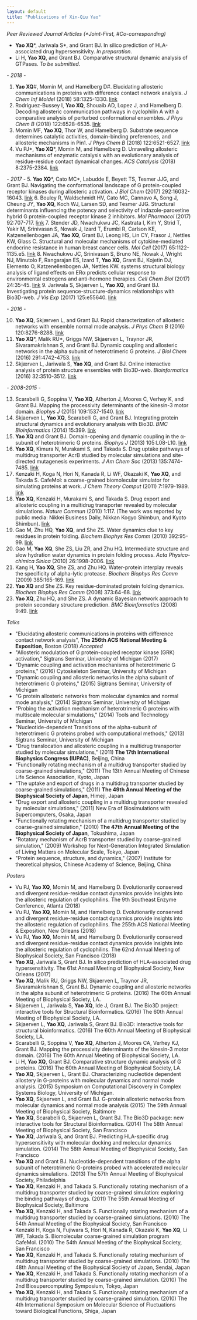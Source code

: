 ```yaml
---
layout: default
title: "Publications of Xin-Qiu Yao"
---
```


*Peer Reviewed Journal Articles (\*Joint-First, #Co-corresponding)*
- **Yao XQ**\*, Jariwala S\*, and Grant BJ. In silico prediction of HLA-associated drug hypersensitivity. *In preparation*.
- Li H, **Yao XQ**, and Grant BJ. Comparative structural dynamic analysis of GTPases. *To be submitted*.

*- 2018 -*

1.  **Yao XQ**#, Momin M, and Hamelberg D#. Elucidating allosteric communications in proteins with difference contact network analysis. *J Chem Inf Moldel* (2018) 58:1325-1330. [link](https://doi.org/10.1021/acs.jcim.8b00250)
2.  Rodriguez-Bussey I, **Yao XQ**, Shouaib AD, Lopez J, and Hamelberg D. Decoding allosteric communication pathways in cyclophilin A with a comparative analysis of perturbed conformational ensembles. *J Phys Chem B* (2018) 122:6528-6535. [link](https://doi.org/10.1021/acs.jpcb.8b03824)
3.  Momin MF, **Yao XQ**, Thor W, and Hamelberg D. Substrate sequence determines catalytic activities, domain-binding preferences, and allosteric mechanisms in Pin1. *J Phys Chem B* (2018) 122:6521-6527. [link](https://doi.org/10.1021/acs.jpcb.8b038192)  
4.  Vu PJ\*, **Yao XQ**\*, Momin M, and Hamelberg D. Unraveling allosteric mechanisms of enzymatic catalysis with an evolutionary analysis of residue-residue contact dynamical changes. *ACS Catalysis* (2018) 8:2375-2384. [link](https://doi.org/10.1021/acscatal.7b04263)

*- 2017 -*
5.	**Yao XQ**\*, Cato MC\*, Labudde E, Beyett TS, Tesmer JJG, and Grant BJ. Navigating the conformational landscape of G protein-coupled receptor kinases during allosteric activation. *J Biol Chem* (2017) 292:16032-16043. [link](https://doi.org/10.1074/jbc.m117.807461)
6.	Bouley R, Waldschmidt HV, Cato MC, Cannavo A, Song J, Cheung JY, **Yao XQ**, Koch WJ, Larsen SD, and Tesmer JJG. Structural determinants influencing the potency and selectivity of indazole-paroxetine hybrid G protein-coupled receptor kinase 2 inhibitors. *Mol Pharmacol* (2017) 92:707-717. [link](https://doi.org/10.1124/mol.117.110130)
7.	Stender JD, Nwachukwu JC, Kastrata I, Kim Y, Strid T, Yakir M, Srinivasan S, Nowak J, Izard T, Erumbi R, Carlson KE, Katzenellenbogen JA, **Yao XQ**, Grant BJ, Leong HS, Lin CY, Frasor J, Nettles KW, Glass C. Structural and molecular mechanisms of cytokine-mediated endocrine resistance in human breast cancer cells. *Mol Cell* (2017) 65:1122-1135.e5. [link](https://doi.org/10.1016/j.molcel.2017.02.008)
8.	Nwachukwu JC, Srinivasan S, Bruno NE, Nowak J, Wright NJ, Minutolo F, Rangarajan ES, Izard T, **Yao XQ**, Grant BJ, Kojetin DJ, Elemento O, Katzenellenbogen JA, Nettles KW. systems structural biology analysis of ligand effects on ERα predicts cellular response to environmental estrogens and anti-hormone therapies. *Cell Chem Biol* (2017) 24:35-45. [link](https://doi.org/10.1016/j.chembiol.2016.11.014)
9.	Jariwala S, Skjærven L, **Yao XQ**, and Grant BJ. Investigating protein sequence-structure-dynamics relationships with Bio3D-web. *J Vis Exp* (2017) 125:e55640. [link](https://doi.org/10.3791/55640)

*- 2016 -*

10.	**Yao XQ**, Skjærven L, and Grant BJ. Rapid characterization of allosteric networks with ensemble normal mode analysis. *J Phys Chem B* (2016) 120:8276-8288. [link](https://doi.org/10.1021/acs.jpcb.6b01991)
11. **Yao XQ**\*, Malik RU\*, Griggs NW, Skjaerven L, Traynor JR, Sivaramakrishnan S, and Grant BJ. Dynamic coupling and allosteric networks in the alpha subunit of heterotrimeric G proteins. *J Biol Chem* (2016) 291:4742-4753. [link](https://doi.org/10.1074/jbc.M115.702605)
12.	Skjærven L, Jariwala S, **Yao XQ**, and Grant BJ. Online interactive analysis of protein structure ensembles with Bio3D-web. *Bioinformatics* (2016) 32:3510-3512. [link](https://doi.org/10.1093/bioinformatics/btw482)

*- 2008-2015 -*

13.	Scarabelli G, Soppina V, **Yao XQ**, Atherton J, Moores C, Verhey K, and Grant BJ. Mapping the processivity determinants of the kinesin-3 motor domain. *Biophys J* (2015) 109:1537-1540. [link](https://doi.org/10.1016/j.bpj.2015.08.027)
14.	Skjaerven L, **Yao XQ**, Scarabelli G, and Grant BJ. Integrating protein structural dynamics and evolutionary analysis with Bio3D. *BMC Bioinformatics* (2014) 15:399. [link](https://doi.org/10.1186/s12859-014-0399-6)
15.	**Yao XQ** and Grant BJ. Domain-opening and dynamic coupling in the α-subunit of heterotrimeric G proteins. *Biophys J* (2013) 105:L08-L10. [link](https://doi.org/10.1016/j.bpj.2013.06.006)
16.	**Yao XQ**, Kimura N, Murakami S, and Takada S. Drug uptake pathways of multidrug transporter AcrB studied by molecular simulations and site-directed mutagenesis experiments. *J Am Chem Soc* (2013) 135:7474-7485. [link](https://doi.org/10.1021/ja310548h)
17.	Kenzaki H, Koga N, Hori N, Kanada R, Li WF, Okazaki K, **Yao XQ**, and Takada S. CafeMol: a coarse-grained biomolecular simulator for simulating proteins at work. *J Chem Theory Comput* (2011) 7:1979-1989. [link](https://doi.org/10.1021/ct2001045)
18.	**Yao XQ**, Kenzaki H, Murakami S, and Takada S. Drug export and allosteric coupling in a multidrug transporter revealed by molecular simulations. *Nature Commun* (2010) 1:117. (The work was reported by public media: Nikkei Business Daily, Nikkan Kogyo Shimbun, and Kyoto Shimbun). [link](https://doi.org/10.1038/ncomms1116)
19.	Gao M, Zhu HQ, **Yao XQ**, and She ZS. Water dynamics clue to key residues in protein folding. *Biochem Biophys Res Comm* (2010) 392:95-99. [link](https://doi.org/10.1016/j.bbrc.2010.01.003)
20.	Gao M, **Yao XQ**, She ZS, Liu ZR, and Zhu HQ. Intermediate structure and slow hydration water dynamics in protein folding process. *Acta Physico-chimica Sinica* (2010) 26:1998-2006. [link](https://doi.org/10.3866/PKU.WHXB20100733)
21.	Kang H, **Yao XQ**, She ZS, and Zhu HQ. Water-protein interplay reveals the specificity of alpha-lytic protease. *Biochem Biophys Res Comm* (2009) 385:165-169. [link](https://doi.org/10.1016/j.bbrc.2009.05.032)
22.	**Yao XQ** and She ZS. Key residue-dominated protein folding dynamics. *Biochem Biophys Res Comm* (2008) 373:64-68. [link](https://doi.org/10.1016/j.bbrc.2008.05.179)
23.	**Yao XQ**, Zhu HQ, and She ZS. A dynamic Bayesian network approach to protein secondary structure prediction. *BMC Bioinformatics* (2008) 9:49. [link](https://doi.org/10.1186/1471-2105-9-49)

*Talks*
* "Elucidating allosteric communications in proteins with difference contact network analysis", **The 256th ACS National Meeting & Exposition**, Boston (2018) *Accepted*
* "Allosteric modulation of G protein-coupled receptor kinase (GRK) activation," Sigtrans Seminar, University of Michigan (2017)
* "Dynamic coupling and activation mechanisms of heterotrimeric G proteins," (2016) Cytoskeleton Seminar, University of Michigan
* "Dynamic coupling and allosteric networks in the alpha subunit of heterotrimeric G proteins," (2015) Sigtrans Seminar, University of Michigan
* "G protein allosteric networks from molecular dynamics and normal mode analysis," (2014) Sigtrans Seminar, University of Michigan
* "Probing the activation mechanism of heterotrimeric G proteins with multiscale molecular simulations," (2014) Tools and Technology Seminar, University of Michigan
* "Nucleotide-dependent Transitions of the alpha-subunit of heterotrimeric G proteins probed with computational methods," (2013) Sigtrans Seminar, University of Michigan
* "Drug translocation and allosteric coupling in a multidrug transporter studied by molecular simulations," (2011) **The 17th International Biophysics Congress (IUPAC)**, Beijing, China
* "Functionally rotating mechanism of a multidrug transporter studied by coarse-grained simulations," (2011) The 13th Annual Meeting of Chinese Life Science Association, Kyoto, Japan
* "The uptake and export of drugs in a multidrug transporter studied by coarse-grained simulations," (2011) **The 49th Annual Meeting of the Biophysical Society of Japan**, Himeji, Japan
* "Drug export and allosteric coupling in a multidrug transporter revealed by molecular simulations," (2011) New Era of Biosimulations with Supercomputers, Osaka, Japan
* "Functionally rotating mechanism of a multidrug transporter studied by coarse-grained simulation," (2010) **The 47th Annual Meeting of the Biophysical Society of Japan**, Tokushima, Japan
* "Rotatory mechanism of AcrB transporter studied by coarse-grained simulation," (2009) Workshop for Next-Generation Integrated Simulation of Living Matters on Molecular Scale, Tokyo, Japan
* "Protein sequence, structure, and dynamics," (2007) Institute for theoretical physics, Chinese Academy of Science, Beijing, China

*Posters*
* Vu PJ, **Yao XQ**, Momin M, and Hamelberg D. Evolutionarily conserved and divergent residue-residue contact dynamics provide insights into the allosteric regulation of cyclophilins. The 9th Southeast Enzyme Conference, Atlanta (2018)
* Vu PJ, **Yao XQ**, Momin M, and Hamelberg D. Evolutionarily conserved and divergent residue-residue contact dynamics provide insights into the allosteric regulation of cyclophilins. The 255th ACS National Meeting & Exposition, New Orleans (2018)
* Vu PJ, **Yao XQ**, Momin M, and Hamelberg D. Evolutionarily conserved and divergent residue-residue contact dynamics provide insights into the allosteric regulation of cyclophilins. The 62nd Annual Meeting of Biophysical Society, San Francisco (2018)
* **Yao XQ**, Jariwala S, Grant BJ. In silico prediction of HLA-associated drug hypersensitivity. The 61st Annual Meeting of Biophysical Society, New Orleans (2017)
* **Yao XQ**, Malik RU, Griggs NW, Skjaerven L, Traynor JR, Sivaramakrishnan S, Grant BJ. Dynamic coupling and allosteric networks in the alpha subunit of heterotrimeric G proteins. (2016) The 60th Annual Meeting of Biophysical Society, LA.
* Skjaerven L, Jariwala S, **Yao XQ**, Ide J, Grant BJ. The Bio3D project: interactive tools for Structural Bioinformatics. (2016) The 60th Annual Meeting of Biophysical Society, LA.
* Skjaerven L, **Yao XQ**, Jariwala S, Grant BJ. Bio3D: interactive tools for structural bioinformatics. (2016) The 60th Annual Meeting of Biophysical Society, LA. 
* Scarabelli G, Soppina V, **Yao XQ**, Atherton J, Moores CA, Verhey KJ, Grant BJ. Mapping the processivity determinants of the kinesin-3 motor domain. (2016) The 60th Annual Meeting of Biophysical Society, LA.
* Li H, **Yao XQ**, Grant BJ. Comparative structure dynamic analysis of G proteins. (2016) The 60th Annual Meeting of Biophysical Society, LA.
* **Yao XQ**, Skjaerven L, Grant BJ. Characterizing nucleotide dependent allostery in G-proteins with molecular dynamics and normal mode analysis. (2015) Symposium on Computational Discovery in Complex Systems Biology, University of Michigan.
* **Yao XQ**, Skjaerven L, and Grant BJ. G-protein allosteric networks from molecular dynamics and normal mode analysis (2015) The 59th Annual Meeting of Biophysical Society, Baltimore
* **Yao XQ**, Scarabelli G, Skjaerven L, Grant BJ. The Bio3D package: new interactive tools for Structural Bioinformatics. (2014) The 58th Annual Meeting of Biophysical Society, San Francisco
* **Yao XQ**, Jariwala S, and Grant BJ. Predicting HLA-specific drug hypersensitivity with molecular docking and molecular dynamics simulation. (2014) The 58th Annual Meeting of Biophysical Society, San Francisco
* **Yao XQ** and Grant BJ. Nucleotide-dependent transitions of the alpha subunit of heterotrimeric G-proteins probed with accelerated molecular dynamics simulations. (2013) The 57th Annual Meeting of Biophysical Society, Philadelphia
* **Yao XQ**, Kenzaki H, and Takada S. Functionally rotating mechanism of a multidrug transporter studied by coarse-grained simulation: exploring the binding pathways of drugs. (2011) The 55th Annual Meeting of Biophysical Society, Baltimore
* **Yao XQ**, Kenzaki H, and Takada S. Functionally rotating mechanism of a multidrug transporter studied by coarse-grained simulations. (2010) The 54th Annual Meeting of the Biophysical Society, San Francisco
* Kenzaki H, Koga N, Fujiwara S, Hori N, Kanada R, Okazaki K, **Yao XQ**, Li WF, Takada S. Biomolecular coarse-grained simulation program CafeMol. (2010) The 54th Annual Meeting of the Biophysical Society, San Francisco 
* **Yao XQ**, Kenzaki H, and Takada S. Functionally rotating mechanism of multidrug transporter studied by coarse-grained simulations. (2010) The 48th Annual Meeting of the Biophysical Society of Japan, Sendai, Japan
* **Yao XQ**, Kenzaki H, and Takada S. Functionally rotating mechanism of a multidrug transporter studied by coarse-grained simulation. (2010) The 2nd Biosupercomputing Symposium, Tokyo, Japan
* **Yao XQ**, Kenzaki H, and Takada S. Functionally rotating mechanism of a multidrug transporter studied by coarse-grained simulation. (2010) The 4th International Symposium on Molecular Science of Fluctuations toward Biological Functions, Shiga, Japan

